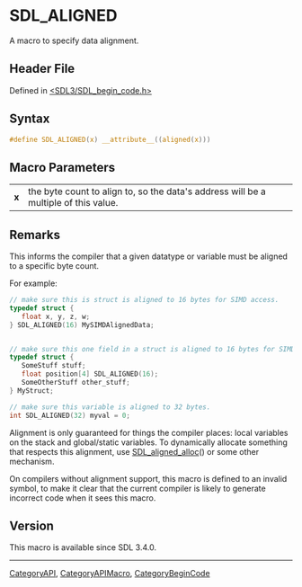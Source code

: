 # SDL_ALIGNED

A macro to specify data alignment.

## Header File

Defined in [<SDL3/SDL_begin_code.h>](https://github.com/libsdl-org/SDL/blob/main/include/SDL3/SDL_begin_code.h)

## Syntax

```c
#define SDL_ALIGNED(x) __attribute__((aligned(x)))
```

## Macro Parameters

|       |                                                                                     |
| ----- | ----------------------------------------------------------------------------------- |
| **x** | the byte count to align to, so the data's address will be a multiple of this value. |

## Remarks

This informs the compiler that a given datatype or variable must be aligned
to a specific byte count.

For example:

```c
// make sure this is struct is aligned to 16 bytes for SIMD access.
typedef struct {
   float x, y, z, w;
} SDL_ALIGNED(16) MySIMDAlignedData;


// make sure this one field in a struct is aligned to 16 bytes for SIMD access.
typedef struct {
   SomeStuff stuff;
   float position[4] SDL_ALIGNED(16);
   SomeOtherStuff other_stuff;
} MyStruct;

// make sure this variable is aligned to 32 bytes.
int SDL_ALIGNED(32) myval = 0;
```

Alignment is only guaranteed for things the compiler places: local
variables on the stack and global/static variables. To dynamically allocate
something that respects this alignment, use
[SDL_aligned_alloc](SDL_aligned_alloc)() or some other mechanism.

On compilers without alignment support, this macro is defined to an invalid
symbol, to make it clear that the current compiler is likely to generate
incorrect code when it sees this macro.

## Version

This macro is available since SDL 3.4.0.

----
[CategoryAPI](CategoryAPI), [CategoryAPIMacro](CategoryAPIMacro), [CategoryBeginCode](CategoryBeginCode)

